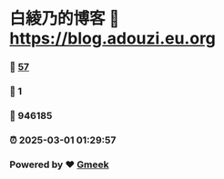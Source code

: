 # 白綾乃的博客 :link: https://blog.adouzi.eu.org 
### :page_facing_up: [57](https://blog.adouzi.eu.org/tag.html) 
### :speech_balloon: 1 
### :hibiscus: 946185 
### :alarm_clock: 2025-03-01 01:29:57 
### Powered by :heart: [Gmeek](https://github.com/Meekdai/Gmeek)
